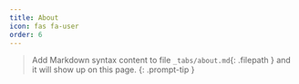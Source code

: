 ```yaml
---
title: About
icon: fas fa-user
order: 6
---
```


> Add Markdown syntax content to file `_tabs/about.md`{: .filepath } and it will show up on this page.
{: .prompt-tip }
